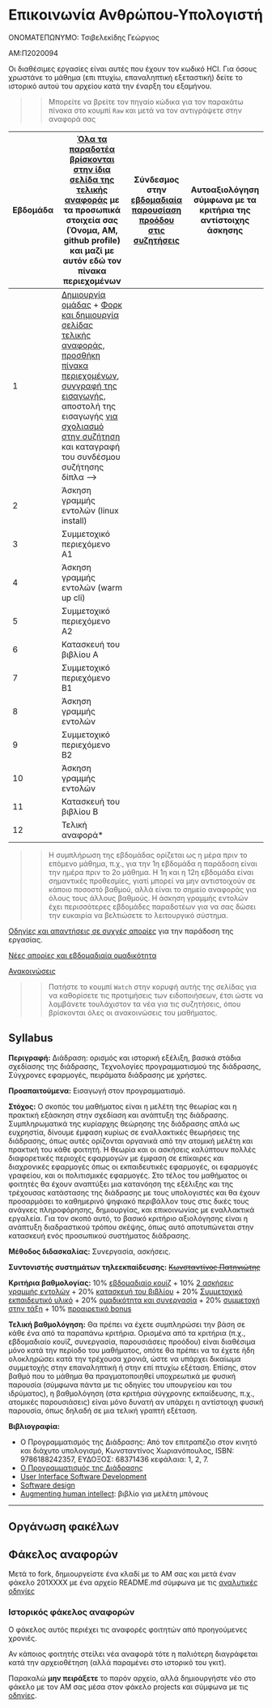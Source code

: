 # Επικοινωνία Ανθρώπου-Υπολογιστή

ΟΝΟΜΑΤΕΠΩΝΥΜΟ: Τσιβελεκίδης Γεώργιος

ΑΜ:Π2020094

Οι διαθέσιμες εργασίες είναι αυτές που έχουν τον κωδικό HCI. Για όσους χρωστάνε το μάθημα (επι πτυχίω, επαναληπτική εξεταστική) δείτε το ιστορικό αυτού του αρχείου κατά την έναρξη του εξαμήνου.

>> Μπορείτε να βρείτε τον πηγαίο κώδικα για τον παρακάτω πίνακα στο κουμπί `Raw` και μετά να τον αντιγράψετε στην αναφορά σας

| Εβδομάδα | [Όλα τα παραδοτέα βρίσκονται στην ίδια σελίδα της τελικής αναφοράς](https://courses-ionio.github.io/help/deliverables/) με τα προσωπικά στοιχεία σας (Όνομα, ΑΜ, github profile) και μαζί με αυτόν εδώ τον πίνακα περιεχομένων | Σύνδεσμος στην [εβδομαδιαία παρουσίαση προόδου στις συζητήσεις](https://github.com/courses-ionio/help/discussions/categories/show-and-tell) | Αυτοαξιολόγηση σύμφωνα με τα κριτήρια της αντίστοιχης άσκησης |
| --- | --- | --- | --- |
| 1 |  [Δημιουργία ομάδας](https://github.com/courses-ionio/hci/discussions/1794) + [Φορκ και δημιουργία σελίδας τελικής αναφοράς](https://courses-ionio.github.io/help/guide/), [προσθήκη πίνακα περιεχομένων](https://raw.githubusercontent.com/courses-ionio/hci/master/README.md), [συγγραφή της εισαγωγής](https://courses-ionio.github.io/help/intro/), αποστολή της εισαγωγής [για σχολιασμό στην συζήτηση](https://github.com/courses-ionio/help/discussions/categories/show-and-tell) και καταγραφή του συνδέσμου συζήτησης δίπλα --> | | |
| 2 | Άσκηση γραμμής εντολών (linux install) | | |
| 3 | Συμμετοχικό περιεχόμενο A1 | | |
| 4 | Άσκηση γραμμής εντολών (warm up cli) | | |
| 5 | Συμμετοχικό περιεχόμενο A2 | | |
| 6 | Κατασκευή του βιβλίου Α | | |
| 7 | Συμμετοχικό περιεχόμενο B1 | | |
| 8 | Άσκηση γραμμής εντολών | | |
| 9 | Συμμετοχικό περιεχόμενο B2 | | |
| 10 | Άσκηση γραμμής εντολών | | |
| 11 | Κατασκευή του βιβλίου Β | | |
| 12 | Τελική αναφορά* | | |

>> Η συμπλήρωση της εβδομάδας ορίζεται ως η μέρα πριν το επόμενο μάθημα, π.χ., για την 1η εβδομάδα η παράδοση είναι την ημέρα πριν το 2ο μάθημα. Η 1η και η 12η εβδομάδα είναι σημαντικές προθεσμίες, γιατί μπορεί να μην αντιστοιχούν σε κάποιο ποσοστό βαθμού, αλλά είναι το σημείο αναφοράς για όλους τους άλλους βαθμούς. Η άσκηση γραμμής εντολών έχει περισσότερες εβδομάδες παραδοτέων για να σας δώσει την ευκαιρία να βελτιώσετε το λειτουργικό σύστημα.

[Οδηγίες και απαντήσεις σε συχνές απορίες](https://courses-ionio.github.io/help/) για την παράδοση της εργασίας.

[Νέες απορίες και εβδομαδιαία ομαδικότητα](https://github.com/courses-ionio/help/discussions)

[Ανακοινώσεις](https://github.com/courses-ionio/hci/discussions)

>> Πατήστε το κουμπί `Watch` στην κορυφή αυτής της σελίδας για να καθορίσετε τις προτιμήσεις των ειδοποιήσεων, έτσι ώστε να λαμβάνετε τουλάχιστον τα νέα για τις συζητήσεις, όπου βρίσκονται όλες οι ανακοινώσεις του μαθήματος.

## Syllabus

**Περιγραφή:** Διάδραση: ορισμός και ιστορική εξέλιξη, βασικά στάδια σχεδίασης της διάδρασης, Τεχνολογίες προγραμματισμού της διάδρασης, Σύγχρονες εφαρμογές, πειράματα διάδρασης με χρήστες.

**Προαπαιτούμενα:** Εισαγωγή στον προγραμματισμό.

**Στόχος:** Ο σκοπός του μαθήματος είναι η μελέτη της θεωρίας και η πρακτική εξάσκηση στην σχεδίαση και ανάπτυξη της διάδρασης. Συμπληρωματικά της κυρίαρχης θεώρησης της διάδρασης απλά ως ευχρηστία, δίνουμε έμφαση κυρίως σε εναλλακτικές θεωρήσεις της διάδρασης, όπως αυτές ορίζονται οργανικά από την ατομική μελέτη και πρακτική του κάθε φοιτητή. Η θεωρία και οι ασκήσεις καλύπτουν πολλές διαφορετικές περιοχές εφαρμογών με έμφαση σε επίκαιρες και διαχρονικές εφαρμογές όπως οι εκπαιδευτικές εφαρμογές, οι εφαρμογές γραφείου, και οι πολιτισμικές εφαρμογές. Στο τέλος του μαθήματος οι φοιτητές θα έχουν αναπτύξει μια κατανόηση της εξέλιξης και της τρέχουσας κατάστασης της διάδρασης με τους υπολογιστές και θα έχουν προσαρμόσει το καθημερινό ψηφιακό περιβάλλον τους στις δικές τους ανάγκες πληροφόρησης, δημιουργίας, και επικοινωνίας με εναλλακτικά εργαλεία. Για τον σκοπό αυτό, το βασικό κριτήριο αξιολόγησης είναι η ανάπτυξη διαδραστικού τρόπου σκέψης, όπως αυτό αποτυπώνεται στην κατασκευή ενός προσωπικού συστήματος διάδρασης.

**Μέθοδος διδασκαλίας:** Συνεργασία, ασκήσεις.

**Συντονιστής συστημάτων τηλεεκπαίδευσης:** ~~[Κωνσταντίνος Πατηνιώτης](https://github.com/c15pati)~~

**Κριτήρια βαθμολογίας:** 10% [εβδομαδιαίο κουίζ](https://courses-ionio.github.io/help/quiz/) + 10% [2 ασκήσεις γραμμής εντολών](https://courses-ionio.github.io/help/cli/) + 20% [κατασκευή του βιβλίου](https://courses-ionio.github.io/help/book) + 20% [Συμμετοχικό εκπαιδευτικό υλικό](https://courses-ionio.github.io/help/social) + 20% [ομαδικότητα και συνεργασία](https://courses-ionio.github.io/help/teamwork/) + 20% [συμμετοχή στην τάξη](https://courses-ionio.github.io/help/classroom/) + 10% [προαιρετικό bonus](https://courses-ionio.github.io/help/bonus/)

**Τελική βαθμολόγηση:** Θα πρέπει να έχετε συμπληρώσει την βάση σε κάθε ένα από τα παραπάνω κριτήρια. Ορισμένα από τα κριτήρια (π.χ., εβδομαδιαίο κουϊζ, συνεργασία, παρουσιάσεις προόδου) είναι διαθέσιμα μόνο κατά την περίοδο του μαθήματος, οπότε θα πρέπει να τα έχετε ήδη ολοκληρώσει κατά την τρέχουσα χρονιά, ώστε να υπάρχει δικαίωμα συμμετοχής στην επαναληπτική ή στην επί πτυχίω εξέταση. Επίσης, στον βαθμό που το μάθημα θα πραγματοποιηθεί υποχρεωτικά με φυσική παρουσία (σύμφωνα πάντα με τις οδηγίες του υπουργείου και του ιδρύματος), η βαθμολόγηση (στα κριτήρια σύγχρονης εκπαίδευσης, π.χ., ατομικές παρουσιάσεις) είναι μόνο δυνατή αν υπάρχει η αντίστοιχη φυσική παρουσία, όπως δηλαδή σε μια τελική γραπτή εξέταση. 

**Βιβλιογραφία:** 

* Ο Προγραμματισμός της Διάδρασης: Από τον επιτραπέζιο στον κινητό και διάχυτο υπολογισμό, Κωνσταντίνος Χωριανόπουλος, ISBN: 9786188242357, ΕΥΔΟΞΟΣ: 68371436 κεφάλαια: 1, 2, 7.
* [Ο Προγραμματισμός της Διάδρασης](https://pibook.epidro.me)
* [User Interface Software Development](http://faculty.washington.edu/ajko/books/uist/)
* [Software design](http://worrydream.com/MagicInk/)
* [Augmenting human intellect](https://apps.dtic.mil/sti/pdfs/AD0289565.pdf): βιβλίο για μελέτη μπόνους

---

##  Οργάνωση φακέλων

## Φάκελος αναφορών

Μετά το fork, δημιουργείστε ένα κλαδί με το ΑΜ σας και μετά έναν φάκελο 201XXXX με ένα αρχείο README.md σύμφωνα με τις [αναλυτικές οδηγίες](https://courses-ionio.github.io/help/guide/)

### Ιστορικός φάκελος αναφορών

Ο φάκελος αυτός περιέχει τις αναφορές φοιτητών από προηγούμενες χρονιές.

Αν κάποιος φοιτητής στείλει νέα αναφορά τότε η παλιότερη διαγράφεται κατά την αρχειοθέτηση (αλλά παραμένει στο ιστορικό του γκιτ).

Παρακαλώ **μην πειράξετε** το παρόν αρχείο, αλλά δημιουργήστε νέο στο φάκελο με τον ΑΜ σας μέσα στον φάκελο projects και σύμφωνα με τις [οδηγίες](https://courses-ionio.github.io/help/guide/).
